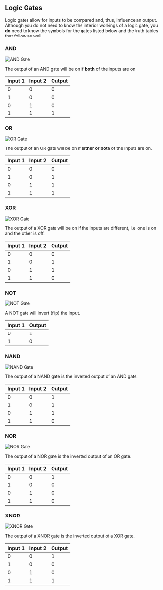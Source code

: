 Logic Gates
----------------

Logic gates allow for inputs to be compared and, thus, influence an output. Although you do not need to know the interior workings of a logic gate, you **do** need to know the symbols for the gates listed below and the truth tables that follow as well.

### AND

![AND Gate](http://media.techtarget.com/WhatIs/images/and.gif)

The output of an AND gate will be on if **both** of the inputs are on.

|Input 1|Input 2|Output|
|-------|-------|------|
|0|0|0|
|1|0|0|
|0|1|0|
|1|1|1|

### OR

![OR Gate](http://media.techtarget.com/WhatIs/images/or.gif)

The output of an OR gate will be on if **either or both** of the inputs are on.

|Input 1|Input 2|Output|
|-------|-------|------|
|0|0|0|
|1|0|1|
|0|1|1|
|1|1|1|

### XOR

![XOR Gate](http://media.techtarget.com/WhatIs/images/xor.gif)

The output of a XOR gate will be on if the inputs are different, i.e. one is on and the other is off.

|Input 1|Input 2|Output|
|-------|-------|------|
|0|0|0|
|1|0|1|
|0|1|1|
|1|1|0|

### NOT

![NOT Gate](http://media.techtarget.com/WhatIs/images/not.gif)

A NOT gate will invert (flip) the input.

|Input 1|Output|
|-------|------|
|0|1|
|1|0|

### NAND

![NAND Gate](http://media.techtarget.com/WhatIs/images/nand.gif)

The output of a NAND gate is the inverted output of an AND gate.

|Input 1|Input 2|Output|
|-------|-------|------|
|0|0|1|
|1|0|1|
|0|1|1|
|1|1|0|

### NOR

![NOR Gate](http://media.techtarget.com/WhatIs/images/nor.gif)

The output of a NOR gate is the inverted output of an OR gate.

|Input 1|Input 2|Output|
|-------|-------|------|
|0|0|1|
|1|0|0|
|0|1|0|
|1|1|0|

### XNOR

![XNOR Gate](http://media.techtarget.com/WhatIs/images/xnor.gif)

The output of a XNOR gate is the inverted output of a XOR gate.

|Input 1|Input 2|Output|
|-------|-------|------|
|0|0|1|
|1|0|0|
|0|1|0|
|1|1|1|
